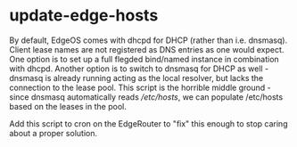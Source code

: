 update-edge-hosts
=================

By default, EdgeOS comes with dhcpd for DHCP (rather than i.e. dnsmasq).
Client lease names are not registered as DNS entries as one would expect.
One option is to set up a full flegded bind/named instance in combination with dhcpd.
Another option is to switch to dnsmasq for DHCP as well - dnsmasq is already running acting as the local resolver, but lacks the connection to the lease pool.
This script is the horrible middle ground - since dnsmasq automatically reads _/etc/hosts_, we can populate /etc/hosts based on the leases in the pool.

Add this script to cron on the EdgeRouter to "fix" this enough to stop caring about a proper solution.
